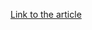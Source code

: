 [Link to the article](https://www.verfassungsschutz.de/SharedDocs/publikationen/DE/cyberabwehr/2022-01-bfv-cyber-brief.pdf)
